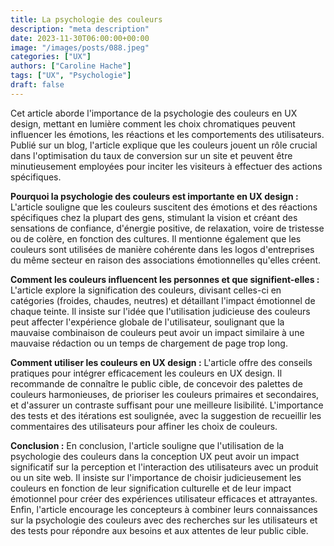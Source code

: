 ```yaml
---
title: La psychologie des couleurs
description: "meta description"
date: 2023-11-30T06:00:00+00:00
image: "/images/posts/088.jpeg"
categories: ["UX"]
authors: ["Caroline Hache"]
tags: ["UX", "Psychologie"]
draft: false
---
```


Cet article aborde l'importance de la psychologie des couleurs en UX design, mettant en lumière comment les choix chromatiques peuvent influencer les émotions, les réactions et les comportements des utilisateurs. Publié sur un blog, l'article explique que les couleurs jouent un rôle crucial dans l'optimisation du taux de conversion sur un site et peuvent être minutieusement employées pour inciter les visiteurs à effectuer des actions spécifiques.

**Pourquoi la psychologie des couleurs est importante en UX design :** L'article souligne que les couleurs suscitent des émotions et des réactions spécifiques chez la plupart des gens, stimulant la vision et créant des sensations de confiance, d'énergie positive, de relaxation, voire de tristesse ou de colère, en fonction des cultures. Il mentionne également que les couleurs sont utilisées de manière cohérente dans les logos d'entreprises du même secteur en raison des associations émotionnelles qu'elles créent.

**Comment les couleurs influencent les personnes et que signifient-elles :** L'article explore la signification des couleurs, divisant celles-ci en catégories (froides, chaudes, neutres) et détaillant l'impact émotionnel de chaque teinte. Il insiste sur l'idée que l'utilisation judicieuse des couleurs peut affecter l'expérience globale de l'utilisateur, soulignant que la mauvaise combinaison de couleurs peut avoir un impact similaire à une mauvaise rédaction ou un temps de chargement de page trop long.

**Comment utiliser les couleurs en UX design :** L'article offre des conseils pratiques pour intégrer efficacement les couleurs en UX design. Il recommande de connaître le public cible, de concevoir des palettes de couleurs harmonieuses, de prioriser les couleurs primaires et secondaires, et d'assurer un contraste suffisant pour une meilleure lisibilité. L'importance des tests et des itérations est soulignée, avec la suggestion de recueillir les commentaires des utilisateurs pour affiner les choix de couleurs.

**Conclusion :** En conclusion, l'article souligne que l'utilisation de la psychologie des couleurs dans la conception UX peut avoir un impact significatif sur la perception et l'interaction des utilisateurs avec un produit ou un site web. Il insiste sur l'importance de choisir judicieusement les couleurs en fonction de leur signification culturelle et de leur impact émotionnel pour créer des expériences utilisateur efficaces et attrayantes. Enfin, l'article encourage les concepteurs à combiner leurs connaissances sur la psychologie des couleurs avec des recherches sur les utilisateurs et des tests pour répondre aux besoins et aux attentes de leur public cible.